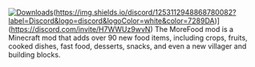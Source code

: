 [![Downloads](https://img.shields.io/modrinth/dt/morefoodmod?label=&logo=modrinth)](https://modrinth.com/mod/morefoodmod)(https://img.shields.io/discord/1253112948868780082?label=Discord&logo=discord&logoColor=white&color=7289DA)](https://discord.com/invite/H7WWUz9wvN)
The MoreFood mod is a Minecraft mod that adds over 90 new food items, including crops, fruits, cooked dishes, fast food, desserts, snacks, and even a new villager and building blocks.
